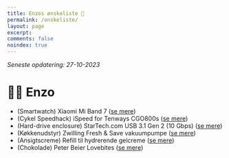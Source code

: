 ```yaml
---
title: Enzos ønskeliste 🎁
permalink: /onskeliste/
layout: page
excerpt: 
comments: false
noindex: true
---
```


*Seneste opdatering: 27-10-2023*

# 👨‍🔬 Enzo
- (Smartwatch) Xiaomi Mi Band 7 ([se mere](https://www.computersalg.dk/i/8533387/xiaomi-mi-band-7-aktivitetssporer-med-rem-tpu-sort-h%c3%a5ndledsst%c3%b8rrelse-160-224-mm-display-1-62-bluetooth-13-5-g?fwd=1))
- (Cykel Speedhack) iSpeed for Tenways CGO800s ([se mere](https://iapp.nl/products/#!/iSpeed-CGO800s/p/585189408))
- (Hard-drive enclosure) StarTech.com USB 3.1 Gen 2 (10 Gbps) ([se mere](https://www.proshop.dk/Harddisk-tilbehoer/StarTechcom-USB-31-Gen-2-10-Gbps-Enclosure-for-35-SATA-Drives/2522893))
- (Køkkenudstyr) Zwilling Fresh & Save vakuumpumpe ([se mere](https://www.proshop.dk/Andre-koekkenapparater/Zwilling-Fresh-Save-handheld-vacuum-bag-sealer-white/3133668))
- (Ansigtscreme) Refill til hydrerende gelcreme ([se mere](https://www.rituals.com/da-dk/homme-24h-hydrating-face-cream-refill-1116373.html?showbacklink=false&source=cop))
- (Chokolade) Peter Beier Lovebites ([se mere](https://pbchokolade.dk/shop/97-tins/215-lovebites/))
